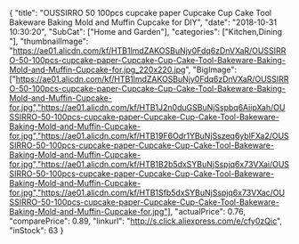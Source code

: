 {
	"title": "OUSSIRRO 50 100pcs cupcake paper Cupcake Cup Cake Tool Bakeware Baking  Mold and Muffin Cupcake for DIY",
	"date": "2018-10-31 10:30:20",
	"SubCat": ["Home and Garden"],
	"categories": ["Kitchen,Dining "],
	"thumbnailImage": "https://ae01.alicdn.com/kf/HTB1lmdZAKOSBuNjy0Fdq6zDnVXaR/OUSSIRRO-50-100pcs-cupcake-paper-Cupcake-Cup-Cake-Tool-Bakeware-Baking-Mold-and-Muffin-Cupcake-for.jpg_220x220.jpg",
	"BigImage": ["https://ae01.alicdn.com/kf/HTB1lmdZAKOSBuNjy0Fdq6zDnVXaR/OUSSIRRO-50-100pcs-cupcake-paper-Cupcake-Cup-Cake-Tool-Bakeware-Baking-Mold-and-Muffin-Cupcake-for.jpg","https://ae01.alicdn.com/kf/HTB1J2n0duGSBuNjSspbq6AiipXah/OUSSIRRO-50-100pcs-cupcake-paper-Cupcake-Cup-Cake-Tool-Bakeware-Baking-Mold-and-Muffin-Cupcake-for.jpg","https://ae01.alicdn.com/kf/HTB19F6Odr1YBuNjSszeq6yblFXa2/OUSSIRRO-50-100pcs-cupcake-paper-Cupcake-Cup-Cake-Tool-Bakeware-Baking-Mold-and-Muffin-Cupcake-for.jpg","https://ae01.alicdn.com/kf/HTB1B2b5dxSYBuNjSspjq6x73VXai/OUSSIRRO-50-100pcs-cupcake-paper-Cupcake-Cup-Cake-Tool-Bakeware-Baking-Mold-and-Muffin-Cupcake-for.jpg","https://ae01.alicdn.com/kf/HTB1Sfb5dxSYBuNjSspjq6x73VXac/OUSSIRRO-50-100pcs-cupcake-paper-Cupcake-Cup-Cake-Tool-Bakeware-Baking-Mold-and-Muffin-Cupcake-for.jpg"],
	"actualPrice": 0.76,
	"comparePrice": 0.89,
	"linkurl": "http://s.click.aliexpress.com/e/cfy0zQic",
	"inStock": 63
}

